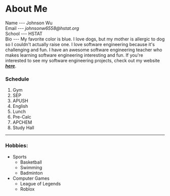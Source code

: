 # About Me  
Name --- Johnson Wu  
Email --- _johnsonw6558@hstat.org_  
School --- HSTAT  
Bio --- My favorite color is blue.  I love dogs, but my mother is allergic to dog so I couldn't actually raise one. I love software engineering because it's challenging and fun. I have an awesome software engineering teacher who makes learning software engineering interesting and fun. If you're interested to see my software engineering projects, check out my website [**_here_**](https://sites.google.com/a/hstat.org/johnsonw6558sep11/home).  
### Schedule  
1. Gym
2. SEP
3. APUSH
4. English
5. Lunch
6. Pre-Calc
7. APCHEM 
8. Study Hall
---  
### Hobbies:
* Sports
  * Basketball
  * Swimming
  * Badminton
* Computer Games
  * League of Legends
  * Roblox